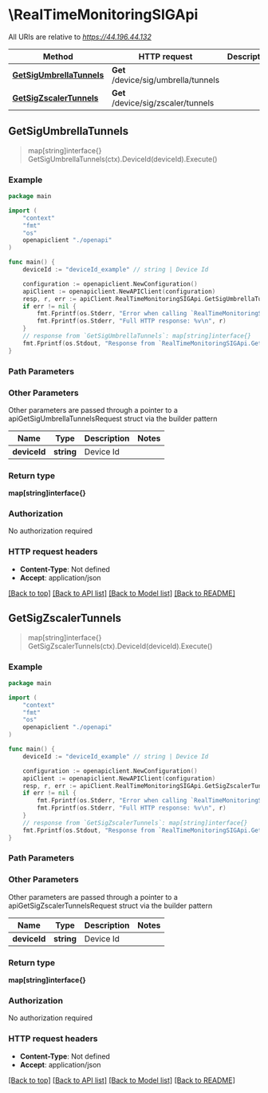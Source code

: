# \RealTimeMonitoringSIGApi

All URIs are relative to *https://44.196.44.132*

Method | HTTP request | Description
------------- | ------------- | -------------
[**GetSigUmbrellaTunnels**](RealTimeMonitoringSIGApi.md#GetSigUmbrellaTunnels) | **Get** /device/sig/umbrella/tunnels | 
[**GetSigZscalerTunnels**](RealTimeMonitoringSIGApi.md#GetSigZscalerTunnels) | **Get** /device/sig/zscaler/tunnels | 



## GetSigUmbrellaTunnels

> map[string]interface{} GetSigUmbrellaTunnels(ctx).DeviceId(deviceId).Execute()





### Example

```go
package main

import (
    "context"
    "fmt"
    "os"
    openapiclient "./openapi"
)

func main() {
    deviceId := "deviceId_example" // string | Device Id

    configuration := openapiclient.NewConfiguration()
    apiClient := openapiclient.NewAPIClient(configuration)
    resp, r, err := apiClient.RealTimeMonitoringSIGApi.GetSigUmbrellaTunnels(context.Background()).DeviceId(deviceId).Execute()
    if err != nil {
        fmt.Fprintf(os.Stderr, "Error when calling `RealTimeMonitoringSIGApi.GetSigUmbrellaTunnels``: %v\n", err)
        fmt.Fprintf(os.Stderr, "Full HTTP response: %v\n", r)
    }
    // response from `GetSigUmbrellaTunnels`: map[string]interface{}
    fmt.Fprintf(os.Stdout, "Response from `RealTimeMonitoringSIGApi.GetSigUmbrellaTunnels`: %v\n", resp)
}
```

### Path Parameters



### Other Parameters

Other parameters are passed through a pointer to a apiGetSigUmbrellaTunnelsRequest struct via the builder pattern


Name | Type | Description  | Notes
------------- | ------------- | ------------- | -------------
 **deviceId** | **string** | Device Id | 

### Return type

**map[string]interface{}**

### Authorization

No authorization required

### HTTP request headers

- **Content-Type**: Not defined
- **Accept**: application/json

[[Back to top]](#) [[Back to API list]](../README.md#documentation-for-api-endpoints)
[[Back to Model list]](../README.md#documentation-for-models)
[[Back to README]](../README.md)


## GetSigZscalerTunnels

> map[string]interface{} GetSigZscalerTunnels(ctx).DeviceId(deviceId).Execute()





### Example

```go
package main

import (
    "context"
    "fmt"
    "os"
    openapiclient "./openapi"
)

func main() {
    deviceId := "deviceId_example" // string | Device Id

    configuration := openapiclient.NewConfiguration()
    apiClient := openapiclient.NewAPIClient(configuration)
    resp, r, err := apiClient.RealTimeMonitoringSIGApi.GetSigZscalerTunnels(context.Background()).DeviceId(deviceId).Execute()
    if err != nil {
        fmt.Fprintf(os.Stderr, "Error when calling `RealTimeMonitoringSIGApi.GetSigZscalerTunnels``: %v\n", err)
        fmt.Fprintf(os.Stderr, "Full HTTP response: %v\n", r)
    }
    // response from `GetSigZscalerTunnels`: map[string]interface{}
    fmt.Fprintf(os.Stdout, "Response from `RealTimeMonitoringSIGApi.GetSigZscalerTunnels`: %v\n", resp)
}
```

### Path Parameters



### Other Parameters

Other parameters are passed through a pointer to a apiGetSigZscalerTunnelsRequest struct via the builder pattern


Name | Type | Description  | Notes
------------- | ------------- | ------------- | -------------
 **deviceId** | **string** | Device Id | 

### Return type

**map[string]interface{}**

### Authorization

No authorization required

### HTTP request headers

- **Content-Type**: Not defined
- **Accept**: application/json

[[Back to top]](#) [[Back to API list]](../README.md#documentation-for-api-endpoints)
[[Back to Model list]](../README.md#documentation-for-models)
[[Back to README]](../README.md)

